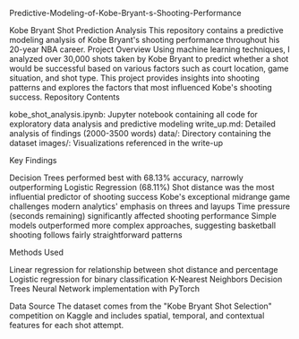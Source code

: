Predictive-Modeling-of-Kobe-Bryant-s-Shooting-Performance

Kobe Bryant Shot Prediction Analysis
This repository contains a predictive modeling analysis of Kobe Bryant's shooting performance throughout his 20-year NBA career.
Project Overview
Using machine learning techniques, I analyzed over 30,000 shots taken by Kobe Bryant to predict whether a shot would be successful based on various factors such as court location, game situation, and shot type. This project provides insights into shooting patterns and explores the factors that most influenced Kobe's shooting success.
Repository Contents

kobe_shot_analysis.ipynb: Jupyter notebook containing all code for exploratory data analysis and predictive modeling
write_up.md: Detailed analysis of findings (2000-3500 words)
data/: Directory containing the dataset
images/: Visualizations referenced in the write-up

Key Findings

Decision Trees performed best with 68.13% accuracy, narrowly outperforming Logistic Regression (68.11%)
Shot distance was the most influential predictor of shooting success
Kobe's exceptional midrange game challenges modern analytics' emphasis on threes and layups
Time pressure (seconds remaining) significantly affected shooting performance
Simple models outperformed more complex approaches, suggesting basketball shooting follows fairly straightforward patterns

Methods Used

Linear regression for relationship between shot distance and percentage
Logistic regression for binary classification
K-Nearest Neighbors
Decision Trees
Neural Network implementation with PyTorch

Data Source
The dataset comes from the "Kobe Bryant Shot Selection" competition on Kaggle and includes spatial, temporal, and contextual features for each shot attempt.
